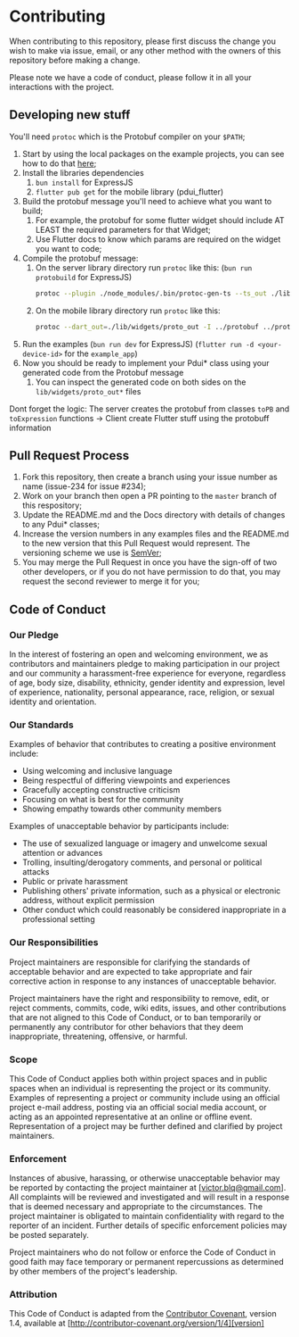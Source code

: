# Contributing

When contributing to this repository, please first discuss the change you wish to make via issue,
email, or any other method with the owners of this repository before making a change. 

Please note we have a code of conduct, please follow it in all your interactions with the project.

## Developing new stuff
You'll need `protoc` which is the Protobuf compiler on your `$PATH`;

1. Start by using the local packages on the example projects, you can see how to do that [here](docs/guides/how-to-use-local-packages.md);
2. Install the libraries dependencies 
    1. `bun install` for ExpressJS
    2. `flutter pub get` for the mobile library (pdui_flutter)
3. Build the protobuf message you'll need to achieve what you want to build;
    1. For example, the protobuf for some flutter widget should include AT LEAST the required parameters for that Widget;
    2. Use Flutter docs to know which params are required on the widget you want to code;
4. Compile the protobuf message:
    1. On the server library directory run `protoc` like this: (`bun run protobuild` for ExpressJS)
        ```bash
        protoc --plugin ./node_modules/.bin/protoc-gen-ts --ts_out ./lib/widgets/proto-out -I ../protobuf/ ../protobuf/*"
        ```
    2. On the mobile library directory run `protoc` like this:
        ```bash 
        protoc --dart_out=./lib/widgets/proto_out -I ../protobuf ../protobuf/* 
       ```
5. Run the examples (`bun run dev` for ExpressJS) (`flutter run -d <your-device-id>` for the `example_app`)
6. Now you should be ready to implement your Pdui* class using your generated code from the Protobuf message
    1. You can inspect the generated code on both sides on the `lib/widgets/proto_out*` files

Dont forget the logic: The server creates the protobuf from classes `toPB` and `toExpression` functions -> Client create Flutter stuff using the protobuff information

## Pull Request Process

1. Fork this repository, then create a branch using your issue number as name (issue-234 for issue #234);
2. Work on your branch then open a PR pointing to the `master` branch of this respository;
2. Update the README.md and the Docs directory with details of changes to any Pdui* classes;
3. Increase the version numbers in any examples files and the README.md to the new version that this
   Pull Request would represent. The versioning scheme we use is [SemVer](http://semver.org/);
4. You may merge the Pull Request in once you have the sign-off of two other developers, or if you 
   do not have permission to do that, you may request the second reviewer to merge it for you;

## Code of Conduct

### Our Pledge

In the interest of fostering an open and welcoming environment, we as
contributors and maintainers pledge to making participation in our project and
our community a harassment-free experience for everyone, regardless of age, body
size, disability, ethnicity, gender identity and expression, level of experience,
nationality, personal appearance, race, religion, or sexual identity and
orientation.

### Our Standards

Examples of behavior that contributes to creating a positive environment
include:

* Using welcoming and inclusive language
* Being respectful of differing viewpoints and experiences
* Gracefully accepting constructive criticism
* Focusing on what is best for the community
* Showing empathy towards other community members

Examples of unacceptable behavior by participants include:

* The use of sexualized language or imagery and unwelcome sexual attention or
advances
* Trolling, insulting/derogatory comments, and personal or political attacks
* Public or private harassment
* Publishing others' private information, such as a physical or electronic
  address, without explicit permission
* Other conduct which could reasonably be considered inappropriate in a
  professional setting

### Our Responsibilities

Project maintainers are responsible for clarifying the standards of acceptable
behavior and are expected to take appropriate and fair corrective action in
response to any instances of unacceptable behavior.

Project maintainers have the right and responsibility to remove, edit, or
reject comments, commits, code, wiki edits, issues, and other contributions
that are not aligned to this Code of Conduct, or to ban temporarily or
permanently any contributor for other behaviors that they deem inappropriate,
threatening, offensive, or harmful.

### Scope

This Code of Conduct applies both within project spaces and in public spaces
when an individual is representing the project or its community. Examples of
representing a project or community include using an official project e-mail
address, posting via an official social media account, or acting as an appointed
representative at an online or offline event. Representation of a project may be
further defined and clarified by project maintainers.

### Enforcement

Instances of abusive, harassing, or otherwise unacceptable behavior may be
reported by contacting the project maintainer at [victor.blq@gmail.com]. All
complaints will be reviewed and investigated and will result in a response that
is deemed necessary and appropriate to the circumstances. The project maintainer is
obligated to maintain confidentiality with regard to the reporter of an incident.
Further details of specific enforcement policies may be posted separately.

Project maintainers who do not follow or enforce the Code of Conduct in good
faith may face temporary or permanent repercussions as determined by other
members of the project's leadership.

### Attribution

This Code of Conduct is adapted from the [Contributor Covenant][homepage], version 1.4,
available at [http://contributor-covenant.org/version/1/4][version]

[homepage]: http://contributor-covenant.org
[version]: http://contributor-covenant.org/version/1/4/
